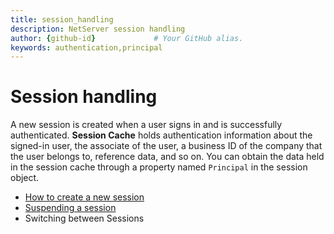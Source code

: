 ```yaml
---
title: session_handling      
description: NetServer session handling
author: {github-id}             # Your GitHub alias.
keywords: authentication,principal
---
```


# Session handling

A new session is created when a user signs in and is successfully authenticated. **Session Cache** holds authentication information about the signed-in user, the associate of the user, a business ID of the company that the user belongs to, reference data, and so on. You can obtain the data held in the session cache through a property named `Principal` in the session object.

* [How to create a new session][1]
* [Suspending a session][2]
* Switching between Sessions

<!-- Referenced links -->
[1]: create-session.md
[2]: suspend-session.md
[3]: switch-sessions.md
